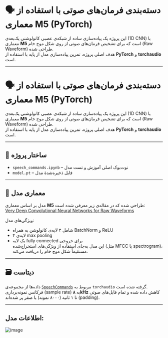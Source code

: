 # 🗣️ دسته‌بندی فرمان‌های صوتی با استفاده از معماری M5 (PyTorch)

این پروژه یک پیاده‌سازی ساده از شبکه‌ی عصبی کانولوشنی یک‌بعدی (1D CNN) با معماری **M5** است که برای تشخیص فرمان‌های صوتی از روی شکل موج خام (Raw Waveform) طراحی شده.  
هدف اصلی پروژه، تمرین پیاده‌سازی مدل از پایه با استفاده از **PyTorch** و **torchaudio** است.

---
# 🗣️ دسته‌بندی فرمان‌های صوتی با استفاده از معماری M5 (PyTorch)

این پروژه یک پیاده‌سازی ساده از شبکه‌ی عصبی کانولوشنی یک‌بعدی (1D CNN) با معماری **M5** است که برای تشخیص فرمان‌های صوتی از روی شکل موج خام (Raw Waveform) طراحی شده.  
هدف اصلی پروژه، تمرین پیاده‌سازی مدل از پایه با استفاده از **PyTorch** و **torchaudio** است.

---

## 📂 ساختار پروژه

- `speech_commands.ipynb` – نوت‌بوک اصلی آموزش و تست مدل  
- `model.pt` – فایل ذخیره‌شدهٔ مدل 
  
---
## 🧠 معماری مدل

مدل بر اساس معماری **M5** طراحی شده که در مقاله‌ی زیر معرفی شده است:  
[Very Deep Convolutional Neural Networks for Raw Waveforms](https://arxiv.org/pdf/1610.00087.pdf)

ویژگی‌های مدل:
- شامل ۴ لایه‌ی کانولوشن به همراه BatchNorm و ReLU
- ۴ لایه‌ی max pooling  
- یک لایه fully connected برای خروجی  
این مدل به‌جای استفاده از ویژگی‌های استخراج‌شده (مثل MFCC یا spectrogram)، مستقیماً شکل موج خام را دریافت می‌کند.

---
## 🗃️ دیتاست

داده‌ها از مجموعه‌ی [`SpeechCommands`](https://pytorch.org/audio/stable/datasets.html#speechcommands) مربوط به `torchaudio` گرفته شده است.  
فرکانس نمونه‌برداری (sample rate) به **۸kHz** کاهش داده شده و تمام فایل‌های صوتی تا ۱ ثانیه (۸۰۰۰ نمونه) با صفر پر شده‌اند (padding).

---

## اطلاعات مدل:
![image](https://github.com/user-attachments/assets/c1f0d550-8705-4051-87ca-0d37f48252ca)

